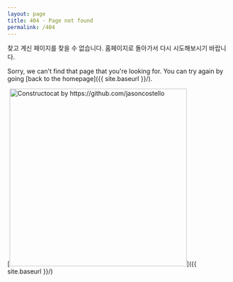 ```yaml
---
layout: page
title: 404 - Page not found
permalink: /404
---
```


찾고 계신 페이지를 찾을 수 없습니다. 홈페이지로 돌아가서 다시 시도해보시기 바랍니다.

Sorry, we can't find that page that you're looking for. You can try again by going [back to the homepage]({{ site.baseurl }}/).

[<img src="{{ site.baseurl }}/images/404.jpg" alt="Constructocat by https://github.com/jasoncostello" style="width: 400px;"/>]({{ site.baseurl }}/)
